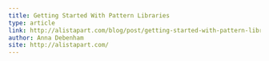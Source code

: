 ```yaml
---
title: Getting Started With Pattern Libraries
type: article
link: http://alistapart.com/blog/post/getting-started-with-pattern-libraries/
author: Anna Debenham
site: http://alistapart.com/
---
```

